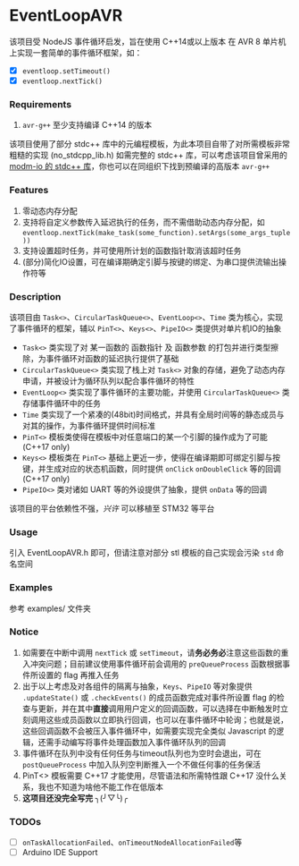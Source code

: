 # EventLoopAVR

该项目受 NodeJS 事件循环启发，旨在使用 C++14或以上版本 在 AVR 8 单片机上实现一套简单的事件循环框架，如：

- [x] `eventloop.setTimeout()`
- [x] `eventloop.nextTick()`

### Requirements

1. `avr-g++` 至少支持编译 C++14 的版本

该项目使用了部分 stdc++ 库中的元编程模板，为此本项目自带了对所需模板非常粗糙的实现 (no_stdcpp_lib.h) 
如需完整的 stdc++ 库，可以考虑该项目曾采用的 [modm-io 的 stdc++ 库](https://github.com/modm-io/avr-libstdcpp)，你也可以在同组织下找到预编译的高版本 `avr-g++`

### Features

1. 零动态内存分配
2. 支持将自定义参数传入延迟执行的任务，而不需借助动态内存分配，如 `eventloop.nextTick(make_task(some_function).setArgs(some_args_tuple))`
3. 支持设置超时任务，并可使用所计划的函数指针取消该超时任务
4. (部分)简化IO设置，可在编译期确定引脚与按键的绑定、为串口提供流输出操作符等

### Description

该项目由 `Task<>`、`CircularTaskQueue<>`、`EventLoop<>`、`Time` 类为核心，实现了事件循环的框架，辅以 `PinT<>`、`Keys<>`、`PipeIO<>` 类提供对单片机IO的抽象

- `Task<>` 类实现了对 某一函数的 函数指针 及 函数参数 的打包并进行类型擦除，为事件循环对函数的延迟执行提供了基础
- `CircularTaskQueue<>` 类实现了栈上对 `Task<>` 对象的存储，避免了动态内存申请，并被设计为循环队列以配合事件循环的特性
- `EventLoop<>` 类实现了事件循环的主要功能，并使用 `CircularTaskQueue<>` 类存储事件循环中的任务
- `Time` 类实现了一个紧凑的(48bit)时间格式，并具有全局时间等的静态成员与对其的操作，为事件循环提供时间标准
- `PinT<>` 模板类使得在模板中对任意端口的某一个引脚的操作成为了可能(C++17 only)
- `Keys<>` 模板类在 `PinT<>` 基础上更近一步，使得在编译期即可绑定引脚与按键，并生成对应的状态机函数，同时提供 `onClick` `onDoubleClick` 等的回调(C++17 only)
- `PipeIO<>` 类对诸如 UART 等的外设提供了抽象，提供 `onData` 等的回调

该项目的平台依赖性不强，_兴许_ 可以移植至 STM32 等平台

### Usage

引入 EventLoopAVR.h 即可，但请注意对部分 stl 模板的自己实现会污染 `std` 命名空间

### Examples

参考 examples/ 文件夹

### Notice

1. 如需要在中断中调用 `nextTick` 或 `setTimeout`，请**务必务必**注意这些函数的重入冲突问题；目前建议使用事件循环前会调用的 `preQueueProcess` 函数根据事件所设置的 flag 再推入任务
2. 出于以上考虑及对各组件的隔离与抽象，`Keys`、`PipeIO` 等对象提供 `.updateState()` 或 `.checkEvents()` 的成员函数完成对事件所设置 flag 的检查与更新，并在其中**直接**调用用户定义的回调函数，可以选择在中断触发时立刻调用这些成员函数以立即执行回调，也可以在事件循环中轮询；也就是说，这些回调函数不会被压入事件循环中，如需要实现完全类似 Javascript 的逻辑，还需手动编写将事件处理函数加入事件循环队列的回调
3. 事件循环在队列中没有任何任务与timeout队列也为空时会退出，可在 `postQueueProcess` 中加入队列空判断推入一个不做任何事的任务保活
4. PinT<> 模板需要 C++17 才能使用，尽管语法和所需特性跟 C++17 没什么关系，我也不知道为啥他不能工作在低版本
5. **这项目还没完全写完** ╮(╯▽╰)╭

### TODOs

- [ ] `onTaskAllocationFailed`、`onTimeoutNodeAllocationFailed`等
- [ ] Arduino IDE Support
